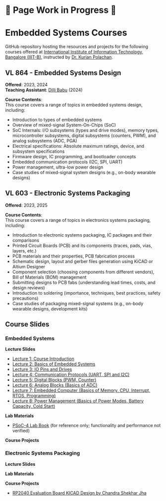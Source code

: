 # 🚧 Page Work in Progress 🚧  
# Embedded Systems Courses 
GitHub repository hosting the resources and projects for the following courses offered at [International Institute of Information Technology, Bangalore (IIIT-B)](https://www.iiitb.ac.in/), instructed by [Dr. Kurian Polachan](https://iiitb.ac.in/faculty/kurian-polachan).

## VL 864 - Embedded Systems Design  
**Offered**: 2023, 2024  
**Teaching Assistant**: [Dilli Babu](https://www.linkedin.com/in/dilli-babu-porlapothula-a123951b1) (2024)

**Course Contents**:  
This course covers a range of topics in embedded systems design, including:  
- Introduction to types of embedded systems  
- Overview of mixed-signal System-On-Chips (SoC)  
- SoC Internals: I/O subsystems (types and drive modes), memory types, microcontroller subsystems, digital subsystems (counters, PWM), and analog subsystems (ADC, PGA)  
- Electrical specifications: Absolute maximum ratings, device, and subsystem specifications  
- Firmware design, IC programming, and bootloader concepts  
- Embedded communication protocols (I2C, SPI, UART)  
- Power management, ultra-low power design  
- Case studies of mixed-signal system designs (e.g., on-body wearable designs)

## VL 603 - Electronic Systems Packaging  
**Offered**: 2023, 2025

**Course Contents**:  
This course covers a range of topics in electronics systems packaging, including:  
- Introduction to electronic systems packaging, IC packages and their comparisons  
- Printed Circuit Boards (PCB) and its components (traces, pads, vias, layers, etc.)  
- PCB materials and their properties, PCB fabrication process 
- Schematic design, layout and gerber files generation using KiCAD or Altium Designer 
- Component selection (choosing components from different vendors), Bill of Materials (BOM) management  
- Submitting designs to PCB fabs (understanding lead times, costs, and design reviews)  
- Introduction to soldering (importance, techniques, best practices, safety precautions)
- Case studies of packaging mixed-signal systems (e.g., on-body wearable designs, development kits)

## Course Slides
### Embedded Systems
**Lecture Slides**
- [Lecture 1: Course Introduction](./Lecture%20Slides/Embedded-Systems/Course-Introduction.pdf)
- [Lecture 2: Basics of Embedded Systems](./Lecture%20Slides/Embedded-Systems/Basics-of-Embedded-Systems.pdf)
- [Lecture 3: IO Pins and Drives](./Lecture%20Slides/Embedded-Systems/IO-Pins-n-Drives.pdf)
- [Lecture 4: Communication Protocols (UART, SPI and I2C)](./Lecture%20Slides/Embedded-Systems/Communication-Protocols.pdf)
- [Lecture 5: Digital Blocks (PWM, Counter)](./Lecture%20Slides/Embedded-Systems/Digital-Blocks.pdf)
- [Lecture 6: Analog Blocks (Basics of ADC)](./Lecture%20Slides/Embedded-Systems/Analog-Blocks.pdf)
- [Lecture 7: Embedded Computer (Basics of Memory, CPU, Interrupt, RTOS, Programming)](./Lecture%20Slides/Embedded-Systems/Embedded-Computer.pdf)
- [Lecture 8: Power Management (Basics of Power Modes, Battery Capacity, Cold Start)](./Lecture%20Slides/Embedded-Systems/Power-Management.pdf)

**Lab Materials**
- [PSoC-4 Lab Book](Code%20Examples/README.md) (for reference only; functionality and performance not verified)

**Course Projects**

### Electronic Systems Packaging
**Lecture Slides**

**Lab Materials**

**Course Projects**
- [RP2040 Evaluation Board KICAD Design by Chandra Shekhar Jha](https://github.com/csjha2000/RP2040)


